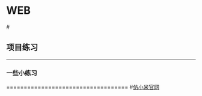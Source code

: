 # WEB
#<h2>项目练习</h2><hr/>
<h3>一些小练习</h3>
===================================
#<a href="http://misliu.github.io/web/xiaomi/index.html">仿小米官网</a>
